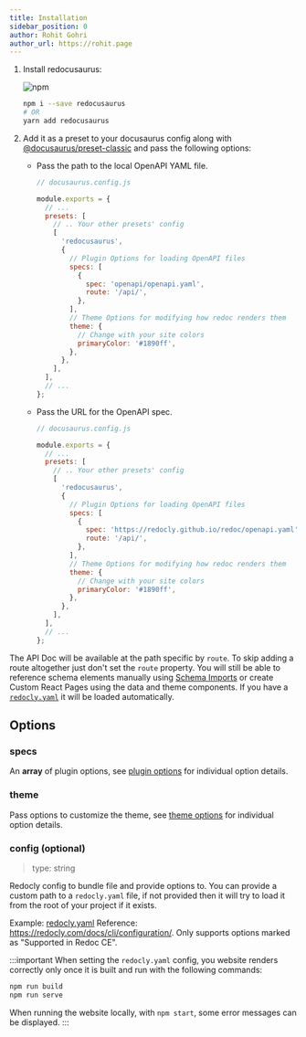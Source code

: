 ```yaml
---
title: Installation
sidebar_position: 0
author: Rohit Gohri
author_url: https://rohit.page
---
```


1. Install redocusaurus:

   ![npm](https://img.shields.io/npm/v/redocusaurus?style=flat-square)

   ```sh
   npm i --save redocusaurus
   # OR
   yarn add redocusaurus
   ```

1. Add it as a preset to your docusaurus config along with [@docusaurus/preset-classic](https://docusaurus.io/docs/using-plugins#docusauruspreset-classic) and pass the following options:

   - Pass the path to the local OpenAPI YAML file.

     ```js
     // docusaurus.config.js

     module.exports = {
       // ...
       presets: [
         // .. Your other presets' config 
         [
           'redocusaurus',
           {
             // Plugin Options for loading OpenAPI files
             specs: [
               {
                 spec: 'openapi/openapi.yaml',
                 route: '/api/',
               },
             ],
             // Theme Options for modifying how redoc renders them
             theme: {
               // Change with your site colors
               primaryColor: '#1890ff',
             },
           },
         ],
       ],
       // ...
     };
     ```

   - Pass the URL for the OpenAPI spec.

     ```js
     // docusaurus.config.js

     module.exports = {
       // ...
       presets: [
         // .. Your other presets' config 
         [
           'redocusaurus',
           {
             // Plugin Options for loading OpenAPI files
             specs: [
               {
                 spec: 'https://redocly.github.io/redoc/openapi.yaml',
                 route: '/api/',
               },
             ],
             // Theme Options for modifying how redoc renders them
             theme: {
               // Change with your site colors
               primaryColor: '#1890ff',
             },
           },
         ],
       ],
       // ...
     };
     ```

The API Doc will be available at the path specific by `route`. To skip adding a route altogether just don't set the `route` property.
You will still be able to reference schema elements manually using [Schema Imports](/docs/guides/schema-imports) or create Custom React Pages using the data and theme components.
If you have a [`redocly.yaml`](https://redocly.com/docs/cli/configuration/) it will be loaded automatically.

## Options

### specs

An **array** of plugin options, see [plugin options](plugin-options.md) for individual option details.

### theme

Pass options to customize the theme, see [theme options](theme-options.md) for individual option details.

### config (optional)

> type: string

Redocly config to bundle file and provide options to. You can provide a custom path to a `redocly.yaml` file, if not provided then it will try to load it from the root of your project if it exists.

Example: [redocly.yaml](https://github.com/rohit-gohri/redocusaurus/blob/main/website/redocly.yaml)
Reference: <https://redocly.com/docs/cli/configuration/>. Only supports options marked as "Supported in Redoc CE".

:::important
When setting the `redocly.yaml` config, you website renders correctly only once it is built and run with the following commands:

```bash
npm run build
npm run serve
```

When running the website locally, with `npm start`, some error messages can be displayed.
:::
